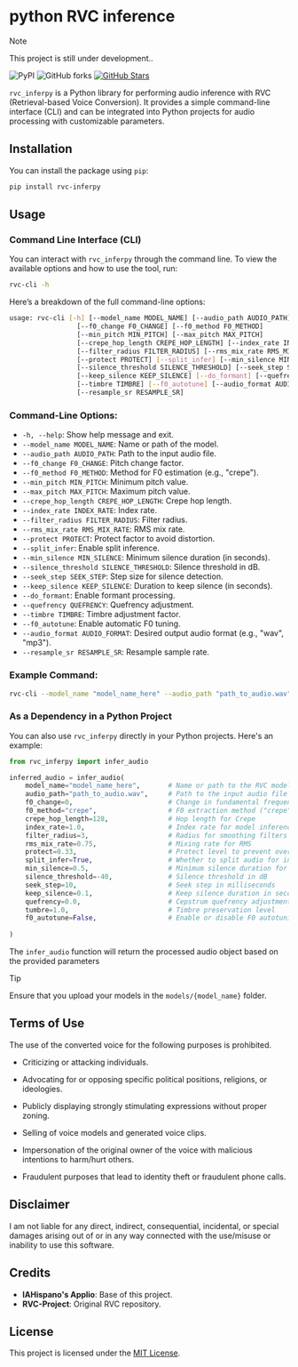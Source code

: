 # python RVC inference

> [!NOTE]
 > This project is still under development.</a>.

 ![PyPI](https://img.shields.io/pypi/v/rvc-inferpy?logo=pypi&logoColor=white)
![GitHub forks](https://img.shields.io/github/forks/TheNeodev/rvc_inferpy?style=flat) [![GitHub Stars](https://img.shields.io/github/stars/TheNeodev/rvc_inferpy?style=flat&logo=github&label=Star&color=blue)](https://github.com/TheNeodev/rvc_inferpy/stargazers)

`rvc_inferpy` is a Python library for performing audio inference with RVC (Retrieval-based Voice Conversion). It provides a simple command-line interface (CLI) and can be integrated into Python projects for audio processing with customizable parameters.

## Installation

You can install the package using `pip`:

```bash
pip install rvc-inferpy
```

## Usage

### Command Line Interface (CLI)

You can interact with `rvc_inferpy` through the command line. To view the available options and how to use the tool, run:

```bash
rvc-cli -h
```

Here’s a breakdown of the full command-line options:

```bash
usage: rvc-cli [-h] [--model_name MODEL_NAME] [--audio_path AUDIO_PATH] 
                 [--f0_change F0_CHANGE] [--f0_method F0_METHOD] 
                 [--min_pitch MIN_PITCH] [--max_pitch MAX_PITCH] 
                 [--crepe_hop_length CREPE_HOP_LENGTH] [--index_rate INDEX_RATE] 
                 [--filter_radius FILTER_RADIUS] [--rms_mix_rate RMS_MIX_RATE] 
                 [--protect PROTECT] [--split_infer] [--min_silence MIN_SILENCE] 
                 [--silence_threshold SILENCE_THRESHOLD] [--seek_step SEEK_STEP] 
                 [--keep_silence KEEP_SILENCE] [--do_formant] [--quefrency QUEFRENCY] 
                 [--timbre TIMBRE] [--f0_autotune] [--audio_format AUDIO_FORMAT] 
                 [--resample_sr RESAMPLE_SR] 
```

### Command-Line Options:
- `-h, --help`: Show help message and exit.
- `--model_name MODEL_NAME`: Name or path of the model.
- `--audio_path AUDIO_PATH`: Path to the input audio file.
- `--f0_change F0_CHANGE`: Pitch change factor.
- `--f0_method F0_METHOD`: Method for F0 estimation (e.g., "crepe").
- `--min_pitch MIN_PITCH`: Minimum pitch value.
- `--max_pitch MAX_PITCH`: Maximum pitch value.
- `--crepe_hop_length CREPE_HOP_LENGTH`: Crepe hop length.
- `--index_rate INDEX_RATE`: Index rate.
- `--filter_radius FILTER_RADIUS`: Filter radius.
- `--rms_mix_rate RMS_MIX_RATE`: RMS mix rate.
- `--protect PROTECT`: Protect factor to avoid distortion.
- `--split_infer`: Enable split inference.
- `--min_silence MIN_SILENCE`: Minimum silence duration (in seconds).
- `--silence_threshold SILENCE_THRESHOLD`: Silence threshold in dB.
- `--seek_step SEEK_STEP`: Step size for silence detection.
- `--keep_silence KEEP_SILENCE`: Duration to keep silence (in seconds).
- `--do_formant`: Enable formant processing.
- `--quefrency QUEFRENCY`: Quefrency adjustment.
- `--timbre TIMBRE`: Timbre adjustment factor.
- `--f0_autotune`: Enable automatic F0 tuning.
- `--audio_format AUDIO_FORMAT`: Desired output audio format (e.g., "wav", "mp3").
- `--resample_sr RESAMPLE_SR`: Resample sample rate.


### Example Command:

```bash
rvc-cli --model_name "model_name_here" --audio_path "path_to_audio.wav" --f0_change 0 --f0_method "crepe" --min_pitch 50 --max_pitch 800
```

### As a Dependency in a Python Project

You can also use `rvc_inferpy` directly in your Python projects. Here's an example:

```python
from rvc_inferpy import infer_audio

inferred_audio = infer_audio(
    model_name="model_name_here",       # Name or path to the RVC model
    audio_path="path_to_audio.wav",     # Path to the input audio file
    f0_change=0,                        # Change in fundamental frequency
    f0_method="crepe",                  # F0 extraction method ("crepe", "dio", etc.) 
    crepe_hop_length=128,               # Hop length for Crepe
    index_rate=1.0,                     # Index rate for model inference
    filter_radius=3,                    # Radius for smoothing filters
    rms_mix_rate=0.75,                  # Mixing rate for RMS
    protect=0.33,                       # Protect level to prevent overfitting
    split_infer=True,                   # Whether to split audio for inference
    min_silence=0.5,                    # Minimum silence duration for splitting
    silence_threshold=-40,              # Silence threshold in dB
    seek_step=10,                       # Seek step in milliseconds
    keep_silence=0.1,                   # Keep silence duration in seconds
    quefrency=0.0,                      # Cepstrum quefrency adjustment
    tumbre=1.0,                         # Timbre preservation level
    f0_autotune=False,                  # Enable or disable F0 autotuning
    
)
```

The `infer_audio` function will return the processed audio object based on the provided parameters




> [!TIP]
 > Ensure that you upload your models in the `models/{model_name}` folder.</a>





## Terms of Use

The use of the converted voice for the following purposes is prohibited.

* Criticizing or attacking individuals.

* Advocating for or opposing specific political positions, religions, or ideologies.

* Publicly displaying strongly stimulating expressions without proper zoning.

* Selling of voice models and generated voice clips.

* Impersonation of the original owner of the voice with malicious intentions to harm/hurt others.

* Fraudulent purposes that lead to identity theft or fraudulent phone calls.

## Disclaimer

I am not liable for any direct, indirect, consequential, incidental, or special damages arising out of or in any way connected with the use/misuse or inability to use this software.



## Credits

- **IAHispano's Applio**: Base of this project.
- **RVC-Project**: Original RVC repository.

## License

This project is licensed under the [MIT License]((https://github.com/TheNeodev/rvc_inferpy/tree/main?tab=MIT-1-ov-file)]).


